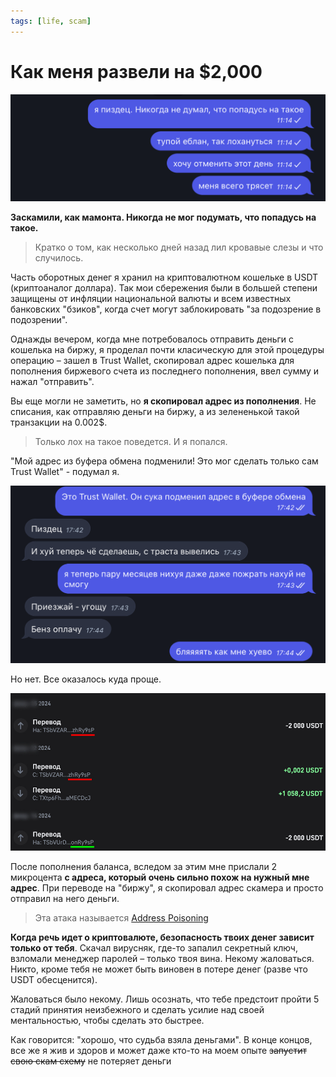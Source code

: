 ```yaml
---
tags: [life, scam]
---
```


# Как меня развели на $2,000

![мои переживания](my-feelings.png)

**Заскамили, как мамонта. Никогда не мог подумать, что попадусь на такое.**

> Кратко о том, как несколько дней назад лил кровавые слезы и что случилось.

Часть оборотных денег я хранил на криптовалютном кошельке в USDT (криптоаналог доллара). Так мои сбережения были в большей степени защищены от инфляции национальной валюты и всем известных банковских "бзиков", когда счет могут заблокировать "за подозрение в подозрении".

<!--truncate-->

Однажды вечером, когда мне потребовалось отправить деньги с кошелька на биржу, я проделал почти класическую для этой процедуры операцию – зашел в Trust Wallet, скопировал адрес кошелька для пополнения биржевого счета из последнего пополнения, ввел сумму и нажал "отправить".

Вы еще могли не заметить, но **я скопировал адрес из пополнения**. Не списания, как отправляю деньги на биржу, а из зелененькой такой транзакции на 0.002$.

> Только лох на такое поведется. И я попался.

"Мой адрес из буфера обмена подменили! Это мог сделать только сам Trust Wallet" - подумал я.

![Мои первые мысли в эту секунду](first-thoughts.png)

Но нет. Все оказалось куда проще.

![Подменная транзакция имеет похожий адрес](fake-transaction.jpg)

После пополнения баланса, вследом за этим мне прислали 2 микроцента **с адреса, который очень сильно похож на нужный мне адрес**. При переводе на "биржу", я скопировал адрес скамера и просто отправил на него деньги.

> Эта атака называется [Address Poisoning](https://community.trustwallet.com/t/the-rising-threat-unmasking-the-mechanics-behind-crypto-address-poisoning/822098)

**Когда речь идет о криптовалюте, безопасность твоих денег зависит только от тебя**. Скачал вирусняк, где-то запалил секретный ключ, взломали менеджер паролей – только твоя вина. Некому жаловаться. Никто, кроме тебя не может быть виновен в потере денег (разве что USDT обесценится).

Жаловаться было некому. Лишь осознать, что тебе предстоит пройти 5 стадий принятия неизбежного и сделать усилие над своей ментальностью, чтобы сделать это быстрее.

Как говорится: "хорошо, что судьба взяла деньгами". В конце концов, все же я жив и здоров и может даже кто-то на моем опыте ~~запустит свою скам схему~~ не потеряет деньги
